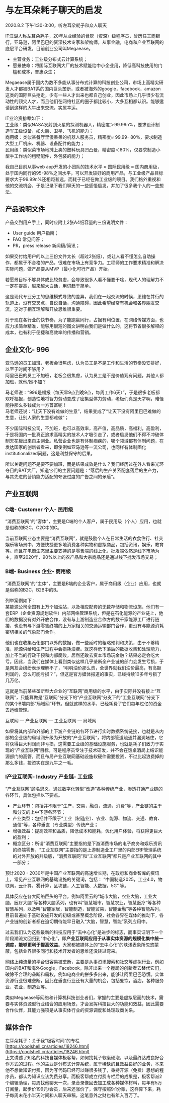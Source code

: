 # 与左耳朵耗子聊天的启发

 2020.8.2 下午1:30-3:00，听左耳朵耗子和众人聊天



IT江湖人称左耳朵耗子，20年从业经验的骨灰（资深）级程序员，曾历任工商银行，亚马逊，阿里巴巴的资深技术专家和架构师，从事金融，电商和产业互联网的底层平台研发，目前创业公司叫Megaease。

* 主营业务：工业级分布式云计算系统；
* 愿景使命：将国际互联网大厂的技术赋能给中小企业用，降低高科技使用的门槛和成本，普惠众生；

 Megaease属于国内为数不多能从事分布式计算的科技创业公司，市场上高精尖研发人才都被BAT系的国内巨头垄断，或者被海外的google，facebook，amazon这类的国际巨头抢走，少有一些人才出来也都自己创业，因此市场上几乎很少有流动性的顶尖人才，而且他们在网络社区的圈子都比较小，大多互相都认识。能够邀请到这样的大牛出来交流，实属幸运。  
  
 IT业论资排辈如下：  
 工业级：类似NASA发射到火星的探测机器人，精密度＞99.99n%，要求设计制造军工级设备，如火箭、卫星、飞机的能力；  
 商用级：类似某餐厅里傻呆呆的机器人服务员，精密度≈ 99.99- 80%，要求制造大型工厂机床、机器、设备配件的能力；  
 民用级：类似菜市场地摊上卖的塑料玩具凹凸曼，精密度＜80%，仅要求制造小型手工作坊的粗糙配件，外包装的能力；  
  
我自己目前从事web app开发的小团队的技术水平 ≈ 国际民用级 ≈ 国内商用级，处于国内同行的95-98%之间水平，可以开发较好的商用产品，与工业级产品目标要求大于99.99n%还相距甚远，而耗子已经在做工业级的项目。我们格外重视和他的交流机会，于是记录下我们聊天的一些感悟启发，并加了很多我个人的一些想法。

## 产品说明文件

产品交到用户手上，同时应附上2张A4纸容量的三份说明文件：

* User guide 用户指南；
* FAQ 常见问答；
* PR，press release 新闻稿/简讯；

如果交付给用户的以上三份文件太长（超过2张纸），或让人看不懂怎么自助操作，都属于不合格的产品，很难在市场上有竞争力。工程师的工作要求精准和解决实际问题，做产品要从MVP（最小化可行产品）开始。  
  
若愿景目标不够具体或比较务虚，会导致很多人看不懂要干啥，现代人的理解力不一定在提高，越来越大白话，用词趋于简单。  
  
 这是现代专业分工的思维模式导致的差异，我们在一起交流的时候，思维在并行的轨道上，没有交叉点，自说自话，沟通障碍，因此希望经常有机会和各界朋友交流，这对于相互理解和开放思维很重要。  
  
 对于现在各行业的快节奏，为了能跑赢同行，占据有利位置，在网络传媒方面，也应力求简单精准，能够用很短的图文讲明白我们是做什么的，这将节省很多解释的成本，也有利于便捷和高效率的传播和营销。

## **企业文化- 996**

亚马逊的员工加班，老板会很焦虑，认为员工是不是工作和生活的节奏没安排好，以至于时间不够用？  
阿里巴巴的员工不加班，老板会很焦虑，认为员工是不是价值观有问题，其他人都加班，就他/她不加？  
  
马老师说：“996是福报（每天早9点到晚9点，每周工作6天）”，于是很多老板都欢呼福报，创造性地将智力劳动变成了密集型体力劳动，老板们真是天才啊，难怪能挣那么多钱成为一方首富呢！  
马老师还说：“让天下没有难做的生意”，结果变成了“让天下没有阿里巴巴难做的生意，让别人家的生意都难做”；  
  
不少国际科技公司，不加班，也可以高效率，高产值，高品质，高福利，高盈利，于是将国内一批真正追求高精尖的技术人才吸引走了，或者启发他们不得不冲破体制天花板出来自主创业。私营企业也是有体制痼疾的，哪个领域都有体制问题，在发达国家的创新者看来，即使例如亚马逊等一流公司，也同样有体制固化institutionalized问题，这是利益保守的后果。  
  
所以关键问题不是要不要加班，而是结果成效是什么？我们经历过在外人看来光环夺目的BAT大厂，知道它们的主要问题是：“落后的生产关系配套落后的生产力，与其先进的营销能力适配的夸张过度的广告之间的矛盾”。  


## **产业互联网**

### **C端- Customer 个人- 民用级**

 “消费互联网”的“客体”，主要是C端的个人客户，属于民用级（个人）应用，也就是俗称的B2C，C2C中的C。  
  
 当前互联网业态主要是“消费互联网”，就是鼓励个人在日常生活的衣食住行、社交娱乐等场景中，方便快捷更多地消费各种实物和虚拟商品，包括资讯，娱乐，教育等。而且在电商生态里主要支持的是零售端的线上化，批发端依然是线下市场为主，直至2020年，90%以上的农产品和大宗商品还是通过线下批发市场交易；  
 

### **B端- Business 企业- 商用级**

 “消费互联网”的“主体”，主要是B端的企业客户，属于商用级（企业）应用，也就是俗称的B2C，B2B中的B。  
  
 列举案例如下：  
某能源公司全国有上万个加油站，以及相应配套的无数存储和物流设施，他们有一套ERP（企业资源规划软件）内部网络管理系统，但是在石化能源的产业链上，他们的数据没有对外开放合作，没有与上游制造业合作方的数千家能源工厂进行链接，也没有与下游零售终端的上万家相关的交通运输部门合作，更没有与能源消耗密切相关的气象部门合作。  
  
他们也在收集石化部门以外的数据，做一些延时的粗略预判和决策，由于不够精准，能源供给和生产过程中会损耗浪费。就这样低下落后的数据收集和处理能力，加上不当的行政干预和内部腐败，居然还敢去资本市场玩金融？结果必定会吃大亏。因此，当我们在媒体上看到类似这样几乎垄断全产业链的部门会发生亏损，于是网友会纷纷表示理解不了，“明明油价那么贵，全世界就我们油价最高，有高额利润的，怎么可能亏损？”，但这是官方媒体报道的事实，已经持续10多年亏损了几万亿。  
  
 这就是当前某些垄断型大企业的“互联网”商用级的水平，由于实际并没有接上“互联网”，只能算做是“互联网”分支下的“产业互联网”分支下的“工业互联网”分支下的某个B端内部“局域网”环节。但就这样的水平，已经耗费了它们每年过亿的资金去运维管理。  
  
 互联网 — 产业互联网 — 工业互联网 — 局域网  
  
 如果将其内部和外部的上下游产业链的各环节进行实时数据系统链接，也就是从内部的企业级的局域网升级为开放的“产业互联网”，将内部管道疏通并漏洞堵住，它将获得巨大利润而非亏损，这需要工业级的基础设施服务，也就是耗子们致力于实现的“产业互联网”目标，可是程序员专注于技术研发，并不会在饭桌酒局上结识能源部门的高管，而且布局产业互联网基础设施软硬件需要投资，不过比起浪费掉的那么多钱，投资实在是九牛之一毛。  


### **I产业互联网- Industry 产业链- 工业级**

 “产业互联网”顾名思义，通过数字化转型“改造”各种传统产业，渗透打通产业链的各环节，具体包括以下要点。

* 产业环节：包括并不限于“生产，交易，融资，流通，消费”等，产业链的主干和分支的上中下游各环节；
* 产业类型：包括并不限于“工业（制造业）、农业、能源、物流、交通、教育、通信”等，各种垂直（专业类型）传统产业；
* 增强效益：提高效率和品质，降低成本和能耗，优化用户体验，将获得更巨大的盈利；
* 概念区分：所谓“消费互联网”主要指的是下游消费市场的电子商务和娱乐资讯的终端零售，“工业互联网”主要指的是上游制造业工厂里的内部ERP管理系统的对外开放的升级版，“消费互联网”和“工业互联网”都只是产业互联网的其中一部分；

预计2020 - 2030年是中国产业互联网的高速增长期，在政府和商业智库的资讯上，常见产业互联网的基础设施的关键词，包括： “中国制造2025，工业4.0，物联网，云计算，雾计算，区块链，人工智能、大数据，5G” 等。  
  
具体反应在各大网络巨头的平台，例如阿里云的“城市大脑，农业大脑，工业大脑，医疗大脑”等各种大脑系列，也有叫“智慧城市，智慧农业，智慧医疗”等各种智慧系列，以及叫“智能家居，智能制造，智能贸易，智能金融”等各种智能系列，目前普遍处于基础设施开发的初级或甚至概念阶段，社会各界在媒体的推动下，各产业链的创新者都在迫切期待能早日融入“大脑，智慧，智能”系列应用中。  
  
 过去我们认为这些最新的科技应用于“去中心化”是进步的标志，而事实证明下一个阶段潮流又回归到“中心化”，即**产业互联网应用于从事实体资源的规模化集中统一调度，能够更利于提高效益**。大家都被媒体上的“去中心化”的肤浅表象所忽悠蒙蔽，包括业界很多同行和技术开发者的思维还没转过弯来。  
  
网络上纯流量的平台很容易被垄断，主要是从事资讯搜索和社交等虚拟行业，例如国内的BAT和海外Google，Facebook，除非出来一个搅局的创新者去替代它们，破除不合理的垄断和霸权，例如电商业的拼多多出来，能够让阿里巴巴恐慌。实体资源行业很难垄断，因此在垂直行业还有大量的机会，包括餐饮，酒店，各种服务业，农业，制造业等。  
  
类似Megaease等网络和计算机科技创业者们，掌握的主要是虚拟层面的技术，需要与实体资源型行业结合的应用场景，才会发挥科技巨大的功能和效益，因此需要合作伙伴，其能力强项是从事实体行业的资源调度和处理政商关系。

## **媒体合作**

左耳朵耗子：关于我”极客时间“的专栏  
 [https://coolshell.cn/articles/18246.html](https://coolshell.cn/articles/18246.html)  
 上文讲述了知名的科技自媒体极客帮，如何找耗子软磨硬泡，以及最终达成良好合作方式的过程。他的主业是分布式计算系统，属于稀缺的且效益良好的业务，本来他不想做知识付费，因为写代码已经可以赚很多钱了，秉持开源（免费）思想的程序员，都认为知识应该免费分享。而极客帮成立付费专栏后的成果是，极客帮派2个编辑助理，每周找他聊天一次，录音录像回去加工成各种媒体材料，每年有5万订阅量，起步价199元/会员，后来还涨价了，保守按照9:1分账，这样算下来，耗子每周末花小半天时间和人聊天审稿，这笔意外之财也有年入百万了。

